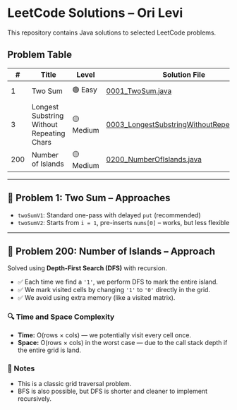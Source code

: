# LeetCode Solutions – Ori Levi

This repository contains Java solutions to selected LeetCode problems.

## Problem Table

| #   | Title                                     | Level    | Solution File                                         | Approaches                     |
|-----|-------------------------------------------|----------|-------------------------------------------------------|-------------------------------|
| 1   | Two Sum                                   | 🟢 Easy   | [0001_TwoSum.java](java/0001_TwoSum.java)             | HashMap (2 versions)          |
| 3   | Longest Substring Without Repeating Chars | 🟡 Medium | [0003_LongestSubstringWithoutRepeating.java](java/0003_LongestSubstringWithoutRepeating.java) | Sliding Window, HashMap, HashSet |
| 200 | Number of Islands                         | 🟡 Medium | [0200_NumberOfIslands.java](java/0200_NumberOfIslands.java) | DFS (recursive)              |

---

## 🧩 Problem 1: Two Sum – Approaches

- `twoSumV1`: Standard one-pass with delayed `put` (recommended)
- `twoSumV2`: Starts from `i = 1`, pre-inserts `nums[0]` – works, but less flexible

---

## 🧩 Problem 200: Number of Islands – Approach

Solved using **Depth-First Search (DFS)** with recursion.

- ✅ Each time we find a `'1'`, we perform DFS to mark the entire island.
- ✅ We mark visited cells by changing `'1'` to `'0'` directly in the grid.
- ✅ We avoid using extra memory (like a visited matrix).

### 🔍 Time and Space Complexity

- **Time:** O(rows × cols) — we potentially visit every cell once.
- **Space:** O(rows × cols) in the worst case — due to the call stack depth if the entire grid is land.

### 🧠 Notes

- This is a classic grid traversal problem.
- BFS is also possible, but DFS is shorter and cleaner to implement recursively.
